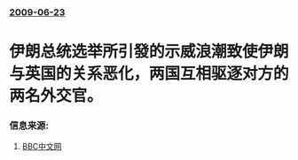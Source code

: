 ### [2009-06-23](/news/2009/06/23/index.md)

##### 
#  伊朗总统选举所引發的示威浪潮致使伊朗与英国的关系恶化，两国互相驱逐对方的两名外交官。




### 信息来源:

1. [BBC中文网](http://news.bbc.co.uk/chinese/simp/hi/newsid_8110000/newsid_8115500/8115508.stm)
